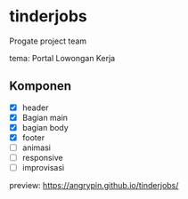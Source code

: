 # tinderjobs
Progate project team

tema: Portal Lowongan Kerja

## Komponen
- [x] header
- [x] Bagian main
- [x] bagian body
- [x] footer
- [ ] animasi
- [ ] responsive
- [ ] improvisasi

preview: https://angrypin.github.io/tinderjobs/
